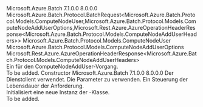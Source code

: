 <Type Name="ComputeNodeAddUserBatchRequest" FullName="Microsoft.Azure.Batch.Protocol.BatchRequests.ComputeNodeAddUserBatchRequest">
  <TypeSignature Language="C#" Value="public class ComputeNodeAddUserBatchRequest : Microsoft.Azure.Batch.Protocol.BatchRequest&lt;Microsoft.Azure.Batch.Protocol.Models.ComputeNodeUser,Microsoft.Azure.Batch.Protocol.Models.ComputeNodeAddUserOptions,Microsoft.Rest.Azure.AzureOperationHeaderResponse&lt;Microsoft.Azure.Batch.Protocol.Models.ComputeNodeAddUserHeaders&gt;&gt;" />
  <TypeSignature Language="ILAsm" Value=".class public auto ansi beforefieldinit ComputeNodeAddUserBatchRequest extends Microsoft.Azure.Batch.Protocol.BatchRequest`3&lt;class Microsoft.Azure.Batch.Protocol.Models.ComputeNodeUser, class Microsoft.Azure.Batch.Protocol.Models.ComputeNodeAddUserOptions, class Microsoft.Rest.Azure.AzureOperationHeaderResponse`1&lt;class Microsoft.Azure.Batch.Protocol.Models.ComputeNodeAddUserHeaders&gt;&gt;" />
  <TypeSignature Language="DocId" Value="T:Microsoft.Azure.Batch.Protocol.BatchRequests.ComputeNodeAddUserBatchRequest" />
  <TypeSignature Language="VB.NET" Value="Public Class ComputeNodeAddUserBatchRequest&#xA;Inherits BatchRequest(Of ComputeNodeUser, ComputeNodeAddUserOptions, AzureOperationHeaderResponse(Of ComputeNodeAddUserHeaders))" />
  <TypeSignature Language="F#" Value="type ComputeNodeAddUserBatchRequest = class&#xA;    inherit BatchRequest&lt;ComputeNodeUser, ComputeNodeAddUserOptions, AzureOperationHeaderResponse&lt;ComputeNodeAddUserHeaders&gt;&gt;" />
  <AssemblyInfo>
    <AssemblyName>Microsoft.Azure.Batch</AssemblyName>
    <AssemblyVersion>7.1.0.0</AssemblyVersion>
    <AssemblyVersion>8.0.0.0</AssemblyVersion>
  </AssemblyInfo>
  <Base>
    <BaseTypeName>Microsoft.Azure.Batch.Protocol.BatchRequest&lt;Microsoft.Azure.Batch.Protocol.Models.ComputeNodeUser,Microsoft.Azure.Batch.Protocol.Models.ComputeNodeAddUserOptions,Microsoft.Rest.Azure.AzureOperationHeaderResponse&lt;Microsoft.Azure.Batch.Protocol.Models.ComputeNodeAddUserHeaders&gt;&gt;</BaseTypeName>
    <BaseTypeArguments>
      <BaseTypeArgument TypeParamName="TBody">Microsoft.Azure.Batch.Protocol.Models.ComputeNodeUser</BaseTypeArgument>
      <BaseTypeArgument TypeParamName="TOptions">Microsoft.Azure.Batch.Protocol.Models.ComputeNodeAddUserOptions</BaseTypeArgument>
      <BaseTypeArgument TypeParamName="TResponse">Microsoft.Rest.Azure.AzureOperationHeaderResponse&lt;Microsoft.Azure.Batch.Protocol.Models.ComputeNodeAddUserHeaders&gt;</BaseTypeArgument>
    </BaseTypeArguments>
  </Base>
  <Interfaces />
  <Docs>
    <summary>
            Ein <see cref="T:Microsoft.Azure.Batch.Protocol.IBatchRequest" /> für den ComputeNodeAddUser-Vorgang.
            </summary>
    <remarks>To be added.</remarks>
  </Docs>
  <Members>
    <Member MemberName=".ctor">
      <MemberSignature Language="C#" Value="public ComputeNodeAddUserBatchRequest (Microsoft.Azure.Batch.Protocol.BatchServiceClient serviceClient, Microsoft.Azure.Batch.Protocol.Models.ComputeNodeUser parameters, System.Threading.CancellationToken cancellationToken);" />
      <MemberSignature Language="ILAsm" Value=".method public hidebysig specialname rtspecialname instance void .ctor(class Microsoft.Azure.Batch.Protocol.BatchServiceClient serviceClient, class Microsoft.Azure.Batch.Protocol.Models.ComputeNodeUser parameters, valuetype System.Threading.CancellationToken cancellationToken) cil managed" />
      <MemberSignature Language="DocId" Value="M:Microsoft.Azure.Batch.Protocol.BatchRequests.ComputeNodeAddUserBatchRequest.#ctor(Microsoft.Azure.Batch.Protocol.BatchServiceClient,Microsoft.Azure.Batch.Protocol.Models.ComputeNodeUser,System.Threading.CancellationToken)" />
      <MemberSignature Language="F#" Value="new Microsoft.Azure.Batch.Protocol.BatchRequests.ComputeNodeAddUserBatchRequest : Microsoft.Azure.Batch.Protocol.BatchServiceClient * Microsoft.Azure.Batch.Protocol.Models.ComputeNodeUser * System.Threading.CancellationToken -&gt; Microsoft.Azure.Batch.Protocol.BatchRequests.ComputeNodeAddUserBatchRequest" Usage="new Microsoft.Azure.Batch.Protocol.BatchRequests.ComputeNodeAddUserBatchRequest (serviceClient, parameters, cancellationToken)" />
      <MemberType>Constructor</MemberType>
      <AssemblyInfo>
        <AssemblyName>Microsoft.Azure.Batch</AssemblyName>
        <AssemblyVersion>7.1.0.0</AssemblyVersion>
        <AssemblyVersion>8.0.0.0</AssemblyVersion>
      </AssemblyInfo>
      <Parameters>
        <Parameter Name="serviceClient" Type="Microsoft.Azure.Batch.Protocol.BatchServiceClient" />
        <Parameter Name="parameters" Type="Microsoft.Azure.Batch.Protocol.Models.ComputeNodeUser" />
        <Parameter Name="cancellationToken" Type="System.Threading.CancellationToken" />
      </Parameters>
      <Docs>
        <param name="serviceClient">Der Dienstclient verwendet.</param>
        <param name="parameters">Die Parameter zu verwenden.</param>
        <param name="cancellationToken">Ein <see cref="T:System.Threading.CancellationToken" /> Steuerung der Lebensdauer der Anforderung.</param>
        <summary>
            Initialisiert eine neue Instanz der <see cref="T:Microsoft.Azure.Batch.Protocol.BatchRequests.ComputeNodeAddUserBatchRequest" />-Klasse.
            </summary>
        <remarks>To be added.</remarks>
      </Docs>
    </Member>
  </Members>
</Type>